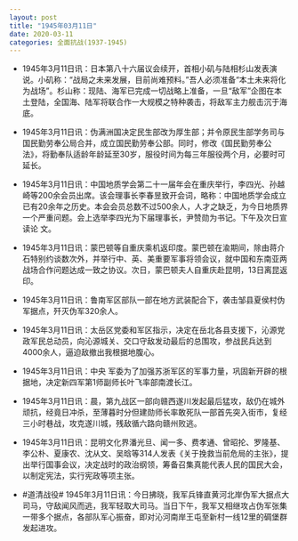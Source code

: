 ```yaml
---
layout: post
title: "1945年03月11日"
date: 2020-03-11
categories: 全面抗战(1937-1945)
---
```


<meta name="referrer" content="no-referrer" />

- 1945年3月11日讯：日本第八十六届议会续开，首相小矶与陆相杉山发表演说。小矶称：“战局之未来发展，目前尚难预料。”吾人必须准备“本土未来将化为战场”。杉山称：现陆、海军已完成一切战略上准备，一旦“敌军”企图在本土登陆，全国海、陆军将联合作一大规模之特种袭击，将敌军主力舰击沉于海底。 

- 1945年3月11日讯：伪满洲国决定民生部改为厚生部；并令原民生部学务司与国民勤劳奉公局合并，成立国民勤劳奉公部。同时，修改《国民勤劳奉公法》，将勤奉队适龄年龄延至30岁，服役时间为每三年服役两个月，必要时可延长。 

- 1945年3月11日讯：中国地质学会第二十一届年会在重庆举行，李四光、孙越崎等200余会员出席。该会理事长李春昱致开会词，略称：中国地质学会成立已有20余年之历史。本会会员总数不过500余人，人才之缺乏，为今日地质界一个严重问题。会上选举李四光为下届理事长，尹赞勋为书记。下午及次日宣读论 文。 

- 1945年3月11日讯：蒙巴顿等自重庆乘机返印度。蒙巴顿在渝期间，除由蒋介石特别约谈数次外，并举行中、英、美重要军事将领会议，就中国和东南亚两战场合作问题达成一致之协议。次日，蒙巴顿夫人自重庆赴昆明，13日离昆返印。 

- 1945年3月11日讯：鲁南军区部队一部在地方武装配合下，袭击邹县夏侯村伪军据点，歼灭伪军320余人。 

- 1945年3月11日讯：太岳区党委和军区指示，决定在岳北各县支援下，沁源党政军民总动员，向沁源城关、交口守敌发动最后的总围攻，参战民兵达到4000余人，逼迫敌撤出我根据地腹心。 

- 1945年3月11日讯：中央 军委为了加强苏浙军区的军事力量，巩固新开辟的根据地，决定新四军第1师副师长叶飞率部南渡长江。 

- 1945年3月11日讯：晨，第九战区一部向赣西遂川发起最后猛攻，敌仍在城外顽抗，经竟日冲杀，至薄暮时分但建勋师长率敢死队一部首先突入街市，复经三小时巷战，攻克遂川城，残敌循六路向赣州败逃。 

- 1945年3月11日讯：昆明文化界潘光旦、闻一多、费孝通、曾昭抡、罗隆基、李公朴、夏康农、沈从文、吴晗等314人发表《关于挽救当前危局的主张》，提出举行国事会议，决定战时的政治纲领，筹备召集真能代表人民的国民大会，以制定宪法，实行宪政等项主张。 

- #道清战役# 1945年3月11日讯：今日拂晓，我军兵锋直黄河北岸伪军大据点大司马，守敌闻风而逃，我军轻取大司马。当日下午，我军又相继攻占伪军张集一带多个据点，各部队军心振奋，即对沁河南岸王屯至新村一线12里的碉堡群发起进攻。 

